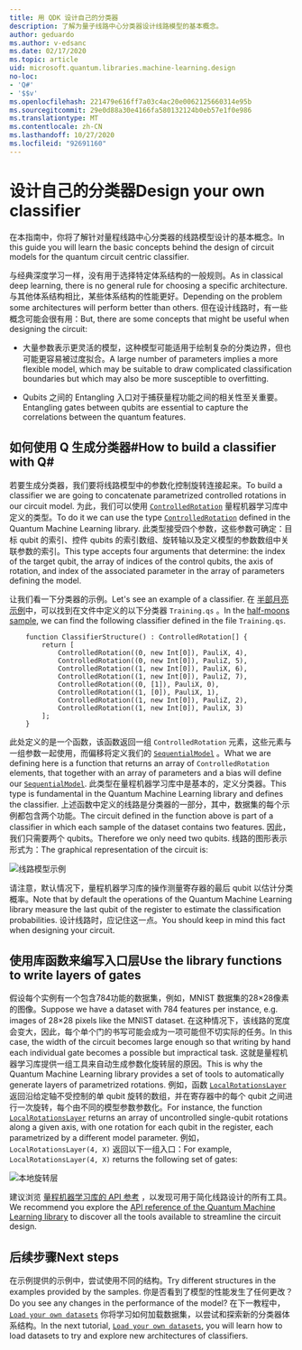 ```yaml
---
title: 用 QDK 设计自己的分类器
description: 了解为量子线路中心分类器设计线路模型的基本概念。
author: geduardo
ms.author: v-edsanc
ms.date: 02/17/2020
ms.topic: article
uid: microsoft.quantum.libraries.machine-learning.design
no-loc:
- 'Q#'
- '$$v'
ms.openlocfilehash: 221479e616ff7a03c4ac20e0062125660314e95b
ms.sourcegitcommit: 29e0d88a30e4166fa580132124b0eb57e1f0e986
ms.translationtype: MT
ms.contentlocale: zh-CN
ms.lasthandoff: 10/27/2020
ms.locfileid: "92691160"
---
```

# <a name="design-your-own-classifier"></a><span data-ttu-id="dc8d8-103">设计自己的分类器</span><span class="sxs-lookup"><span data-stu-id="dc8d8-103">Design your own classifier</span></span>

<span data-ttu-id="dc8d8-104">在本指南中，你将了解针对量程线路中心分类器的线路模型设计的基本概念。</span><span class="sxs-lookup"><span data-stu-id="dc8d8-104">In this guide you will learn the basic concepts behind the design of circuit models for the quantum circuit centric classifier.</span></span>

<span data-ttu-id="dc8d8-105">与经典深度学习一样，没有用于选择特定体系结构的一般规则。</span><span class="sxs-lookup"><span data-stu-id="dc8d8-105">As in classical deep learning, there is no general rule for choosing a specific architecture.</span></span> <span data-ttu-id="dc8d8-106">与其他体系结构相比，某些体系结构的性能更好。</span><span class="sxs-lookup"><span data-stu-id="dc8d8-106">Depending on the problem some architectures will perform better than others.</span></span> <span data-ttu-id="dc8d8-107">但在设计线路时，有一些概念可能会很有用：</span><span class="sxs-lookup"><span data-stu-id="dc8d8-107">But, there are some concepts that might be useful when designing the circuit:</span></span>

- <span data-ttu-id="dc8d8-108">大量参数表示更灵活的模型，这种模型可能适用于绘制复杂的分类边界，但也可能更容易被过度拟合。</span><span class="sxs-lookup"><span data-stu-id="dc8d8-108">A large number of parameters implies a more flexible model, which may be suitable to draw complicated classification boundaries but which may also be more susceptible to overfitting.</span></span>

- <span data-ttu-id="dc8d8-109">Qubits 之间的 Entangling 入口对于捕获量程功能之间的相关性至关重要。</span><span class="sxs-lookup"><span data-stu-id="dc8d8-109">Entangling gates between qubits are essential to capture the correlations between the quantum features.</span></span>

## <a name="how-to-build-a-classifier-with-q"></a><span data-ttu-id="dc8d8-110">如何使用 Q 生成分类器\#</span><span class="sxs-lookup"><span data-stu-id="dc8d8-110">How to build a classifier with Q\#</span></span>

<span data-ttu-id="dc8d8-111">若要生成分类器，我们要将线路模型中的参数化控制旋转连接起来。</span><span class="sxs-lookup"><span data-stu-id="dc8d8-111">To build a classifier we are going to concatenate parametrized controlled rotations in our circuit model.</span></span> <span data-ttu-id="dc8d8-112">为此，我们可以使用 [`ControlledRotation`](xref:Microsoft.Quantum.MachineLearning.ControlledRotation) 量程机器学习库中定义的类型。</span><span class="sxs-lookup"><span data-stu-id="dc8d8-112">To do it we can use the type [`ControlledRotation`](xref:Microsoft.Quantum.MachineLearning.ControlledRotation) defined in the Quantum Machine Learning library.</span></span> <span data-ttu-id="dc8d8-113">此类型接受四个参数，这些参数可确定：目标 qubit 的索引、控件 qubits 的索引数组、旋转轴以及定义模型的参数数组中关联参数的索引。</span><span class="sxs-lookup"><span data-stu-id="dc8d8-113">This type accepts four arguments that determine: the index of the target qubit, the array of indices of the control qubits, the axis of rotation, and index of the associated parameter in the array of parameters defining the model.</span></span>

<span data-ttu-id="dc8d8-114">让我们看一下分类器的示例。</span><span class="sxs-lookup"><span data-stu-id="dc8d8-114">Let's see an example of a classifier.</span></span> <span data-ttu-id="dc8d8-115">在 [半部月亮示例](https://github.com/microsoft/Quantum/tree/main/samples/machine-learning/half-moons)中，可以找到在文件中定义的以下分类器 `Training.qs` 。</span><span class="sxs-lookup"><span data-stu-id="dc8d8-115">In the [half-moons sample](https://github.com/microsoft/Quantum/tree/main/samples/machine-learning/half-moons), we can find the following classifier defined in the file `Training.qs`.</span></span>

```qsharp
    function ClassifierStructure() : ControlledRotation[] {
        return [
            ControlledRotation((0, new Int[0]), PauliX, 4),
            ControlledRotation((0, new Int[0]), PauliZ, 5),
            ControlledRotation((1, new Int[0]), PauliX, 6),
            ControlledRotation((1, new Int[0]), PauliZ, 7),
            ControlledRotation((0, [1]), PauliX, 0),
            ControlledRotation((1, [0]), PauliX, 1),
            ControlledRotation((1, new Int[0]), PauliZ, 2),
            ControlledRotation((1, new Int[0]), PauliX, 3)
        ];
    }
 ```

<span data-ttu-id="dc8d8-116">此处定义的是一个函数，该函数返回一组 `ControlledRotation` 元素，这些元素与一组参数一起使用，而偏移将定义我们的 [`SequentialModel`](xref:Microsoft.Quantum.MachineLearning.SequentialModel) 。</span><span class="sxs-lookup"><span data-stu-id="dc8d8-116">What we are defining here is a function that returns an array of `ControlledRotation` elements, that together with an array of parameters and a bias will define our [`SequentialModel`](xref:Microsoft.Quantum.MachineLearning.SequentialModel).</span></span> <span data-ttu-id="dc8d8-117">此类型在量程机器学习库中是基本的，定义分类器。</span><span class="sxs-lookup"><span data-stu-id="dc8d8-117">This type is fundamental in the Quantum Machine Learning library and defines the classifier.</span></span> <span data-ttu-id="dc8d8-118">上述函数中定义的线路是分类器的一部分，其中，数据集的每个示例都包含两个功能。</span><span class="sxs-lookup"><span data-stu-id="dc8d8-118">The circuit defined in the function above is part of a classifier in which each sample of the dataset contains two features.</span></span> <span data-ttu-id="dc8d8-119">因此，我们只需要两个 qubits。</span><span class="sxs-lookup"><span data-stu-id="dc8d8-119">Therefore we only need two qubits.</span></span> <span data-ttu-id="dc8d8-120">线路的图形表示形式为：</span><span class="sxs-lookup"><span data-stu-id="dc8d8-120">The graphical representation of the circuit is:</span></span>

 ![线路模型示例](~/media/circuit_model_1.PNG)

<span data-ttu-id="dc8d8-122">请注意，默认情况下，量程机器学习库的操作测量寄存器的最后 qubit 以估计分类概率。</span><span class="sxs-lookup"><span data-stu-id="dc8d8-122">Note that by default the operations of the Quantum Machine Learning library measure the last qubit of the register to estimate the classification probabilities.</span></span> <span data-ttu-id="dc8d8-123">设计线路时，应记住这一点。</span><span class="sxs-lookup"><span data-stu-id="dc8d8-123">You should keep in mind this fact when designing your circuit.</span></span>

## <a name="use-the-library-functions-to-write-layers-of-gates"></a><span data-ttu-id="dc8d8-124">使用库函数来编写入口层</span><span class="sxs-lookup"><span data-stu-id="dc8d8-124">Use the library functions to write layers of gates</span></span>

<span data-ttu-id="dc8d8-125">假设每个实例有一个包含784功能的数据集，例如，MNIST 数据集的28×28像素的图像。</span><span class="sxs-lookup"><span data-stu-id="dc8d8-125">Suppose we have a dataset with 784 features per instance, e.g. images of 28×28 pixels like the MNIST dataset.</span></span> <span data-ttu-id="dc8d8-126">在这种情况下，该线路的宽度会变大，因此，每个单个门的书写可能会成为一项可能但不切实际的任务。</span><span class="sxs-lookup"><span data-stu-id="dc8d8-126">In this case, the width of the circuit becomes large enough so that writing by hand each individual gate becomes a possible but impractical task.</span></span> <span data-ttu-id="dc8d8-127">这就是量程机器学习库提供一组工具来自动生成参数化旋转层的原因。</span><span class="sxs-lookup"><span data-stu-id="dc8d8-127">This is why the Quantum Machine Learning library provides a set of tools to automatically generate layers of parametrized rotations.</span></span> <span data-ttu-id="dc8d8-128">例如，函数 [`LocalRotationsLayer`](xref:Microsoft.Quantum.MachineLearning.LocalRotationsLayer) 返回沿给定轴不受控制的单 qubit 旋转的数组，并在寄存器中的每个 qubit 之间进行一次旋转，每个由不同的模型参数参数化。</span><span class="sxs-lookup"><span data-stu-id="dc8d8-128">For instance, the function [`LocalRotationsLayer`](xref:Microsoft.Quantum.MachineLearning.LocalRotationsLayer) returns an array of uncontrolled single-qubit rotations along a given axis, with one rotation for each qubit in the register, each parametrized by a different model parameter.</span></span> <span data-ttu-id="dc8d8-129">例如， `LocalRotationsLayer(4, X)` 返回以下一组入口：</span><span class="sxs-lookup"><span data-stu-id="dc8d8-129">For example, `LocalRotationsLayer(4, X)` returns the following set of gates:</span></span>

 ![本地旋转层](~/media/local_rotations_layer.PNG)

<span data-ttu-id="dc8d8-131">建议浏览 [量程机器学习库的 API 参考](xref:Microsoft.Quantum.MachineLearning) ，以发现可用于简化线路设计的所有工具。</span><span class="sxs-lookup"><span data-stu-id="dc8d8-131">We recommend you explore the [API reference of the Quantum Machine Learning library](xref:Microsoft.Quantum.MachineLearning) to discover all the tools available to streamline the circuit design.</span></span>

## <a name="next-steps"></a><span data-ttu-id="dc8d8-132">后续步骤</span><span class="sxs-lookup"><span data-stu-id="dc8d8-132">Next steps</span></span>

 <span data-ttu-id="dc8d8-133">在示例提供的示例中，尝试使用不同的结构。</span><span class="sxs-lookup"><span data-stu-id="dc8d8-133">Try different structures in the examples provided by the samples.</span></span> <span data-ttu-id="dc8d8-134">你是否看到了模型的性能发生了任何更改？</span><span class="sxs-lookup"><span data-stu-id="dc8d8-134">Do you see any changes in the performance of the model?</span></span> <span data-ttu-id="dc8d8-135">在下一教程中， [`Load your own datasets`](xref:microsoft.quantum.libraries.machine-learning.load) 你将学习如何加载数据集，以尝试和探索新的分类器体系结构。</span><span class="sxs-lookup"><span data-stu-id="dc8d8-135">In the next tutorial, [`Load your own datasets`](xref:microsoft.quantum.libraries.machine-learning.load), you will learn how to load datasets to try and explore new architectures of classifiers.</span></span>

